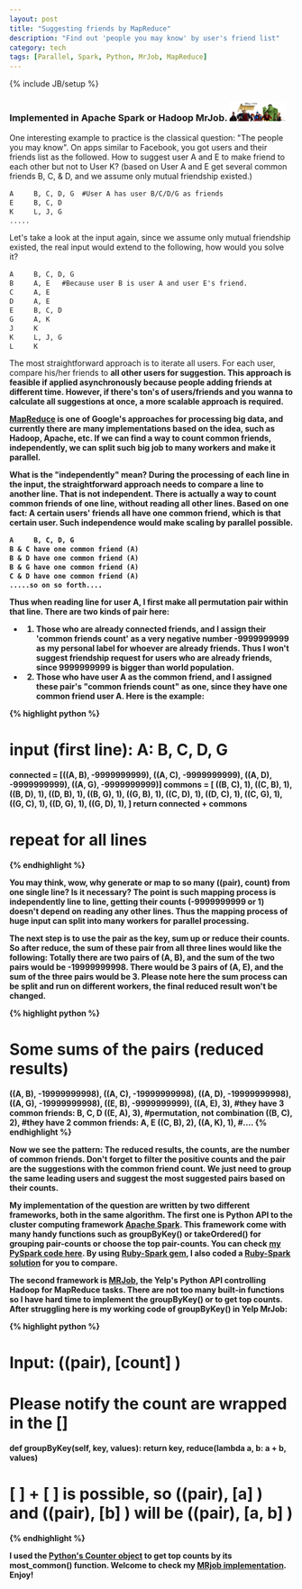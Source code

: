 ```yaml
---
layout: post
title: "Suggesting friends by MapReduce"
description: "Find out 'people you may know' by user's friend list"
category: tech
tags: [Parallel, Spark, Python, MrJob, MapReduce]
---
```

{% include JB/setup %}
### Implemented in Apache Spark or Hadoop MrJob. <img src="/assets/imgs/avengers.jpg"  alt="The Incredibles friends from Pixar" width="20%"/>

One interesting example to practice is the classical question: "The people you may know". On apps similar to Facebook, you got users and their friends list as the followed.  How to suggest user A and E to make friend to each other but not to User K? (based on User A and E get several common friends B, C, & D, and we assume only mutual friendship existed.)

```
A     B, C, D, G  #User A has user B/C/D/G as friends
E     B, C, D
K     L, J, G
.....
```
Let's take a look at the input again, since we assume only mutual friendship existed, the real input would extend to the following, how would you solve it?

```
A     B, C, D, G
B     A, E   #Because user B is user A and user E's friend.
C     A, E
D     A, E
E     B, C, D
G     A, K
J     K
K     L, J, G
L     K
```

The most straightforward approach is to iterate all users.  For each user, compare his/her friends to <strong>all other users<strong> for suggestion. This approach is feasible if applied asynchronously because people adding friends at different time.  However, if there's ton's of users/friends and you wanna to calculate all suggestions at once, a more scalable approach is required.

[MapReduce](https://en.wikipedia.org/wiki/MapReduce) is one of Google's approaches for processing big data, and currently there are many implementations based on the idea, such as Hadoop, Apache, etc.  If we can find a way to count common friends, independently, we can split such big job to many workers and make it parallel.

What is the "independently" mean? During the processing of each line in the input, the straightforward approach needs to compare a line to <strong>another</strong> line. That is not independent. There is actually a way to count common friends of one line, <strong>without</strong> reading all other lines. Based on one fact: A certain users' friends all have one common friend, which is that certain user. Such independence would make scaling by parallel possible.

```
A     B, C, D, G
B & C have one common friend (A)
B & D have one common friend (A)
B & G have one common friend (A)
C & D have one common friend (A)
.....so on so forth....
```

Thus when reading line for user A, I first make all permutation pair within that line.  There are two kinds of pair here:
- 1. Those who are already connected friends, and I assign their 'common friends count' as a very negative number -9999999999 as my personal label for whoever are already friends. Thus I won't suggest friendship request for users who are already friends, since 9999999999 is bigger than world population.
- 2. Those who have user A as the common friend, and I assigned these pair's "common friends count" as one, since they have <strong>one</strong> common friend user A. Here is the example:

{% highlight python %}
# input (first line):   A: B, C, D, G
connected = [((A, B), -9999999999), ((A, C), -9999999999), ((A, D), -9999999999), ((A, G), -9999999999)]
commons   = [
              ((B, C), 1), ((C, B), 1), ((B, D), 1), ((D, B), 1), ((B, G), 1), ((G, B), 1),
              ((C, D), 1), ((D, C), 1), ((C, G), 1), ((G, C), 1),
              ((D, G), 1), ((G, D), 1),
            ]
return connected + commons
# repeat for all lines
{% endhighlight %}

You may think, wow, why generate or <strong>map</strong> to so many ((pair), count) from one single line? Is it necessary?  The point is such mapping process is independently line to line, getting their counts (-9999999999 or 1) doesn't depend on reading any other lines. Thus the mapping process of huge input can split into many workers for parallel processing.

The next step is to use the pair as the key, sum up or <strong>reduce</strong> their counts. So after reduce, the sum of these pair from all three lines would like the following: Totally there are two pairs of (A, B), and the sum of the two pairs would be -19999999998. There would be 3 pairs of (A, E), and the sum of the three pairs would be 3. Please note here the sum process can be split and run on different workers, the final reduced result won't be changed.

{% highlight python %}
# Some sums of the pairs (reduced results)
((A, B), -19999999998),
((A, C), -19999999998),
((A, D), -19999999998),
((A, G), -19999999998),
((E, B), -9999999999),
((A, E), 3),  #they have 3 common friends: B, C, D
((E, A), 3),  #permutation, not combination
((B, C), 2),  #they have 2 common friends: A, E
((C, B), 2),
((A, K), 1),
#....
{% endhighlight %}

Now we see the pattern: The reduced results, the counts, are the number of common friends. Don't forget to filter the positive counts and the pair are the suggestions with the common friend count. We just need to group the same leading users and suggest the most suggested pairs based on their counts.

My implementation of the question are written by two different frameworks, both in the same algorithm. The first one is Python API to the cluster computing framework [Apache Spark](http://spark.apache.org). This framework come with many handy functions such as groupByKey() or takeOrdered() for grouping pair-counts or choose the top pair-counts. You can check [my PySpark code here](https://github.com/xjlin0/cs246/blob/master/w2015/hw1/q1_people_you_may_know_spark.py).  By using [Ruby-Spark gem](http://ondra-m.github.io/ruby-spark/), I also coded a [Ruby-Spark solution](https://github.com/xjlin0/cs246/blob/master/w2015/hw1/q1_people_you_may_know_spark.rb) for you to compare.

The second framework is [MRJob](https://github.com/Yelp/mrjob), the Yelp's Python API controlling Hadoop for MapReduce tasks. There are not too many built-in functions so I have hard time to implement the groupByKey() or to get top counts. After struggling here is my working code of groupByKey() in Yelp MrJob:

{% highlight python %}
# Input:  ((pair), [count] )
# Please notify the count are wrapped in the []

def groupByKey(self, key, values):
  return key, reduce(lambda a, b: a + b, values)

# [ ] + [ ] is possible, so ((pair), [a] ) and ((pair), [b] ) will be ((pair), [a, b] )
{% endhighlight %}

I used the [Python's Counter object](https://docs.python.org/2/library/collections.html) to get top counts by its most_common() function. Welcome to check my [MRjob implementation](https://github.com/xjlin0/cs246/blob/master/w2015/hw1/q1_people_you_may_know_mrjob.py). Enjoy!
